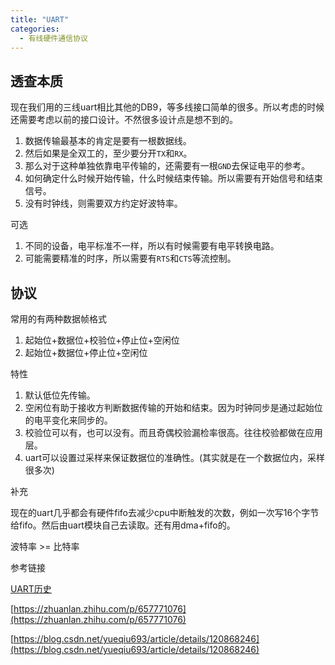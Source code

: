 ```yaml
---
title: "UART"
categories:
  - 有线硬件通信协议
---
```


## 透查本质

现在我们用的三线uart相比其他的DB9，等多线接口简单的很多。所以考虑的时候还需要考虑以前的接口设计。不然很多设计点是想不到的。

1. 数据传输最基本的肯定是要有一根数据线。
2. 然后如果是全双工的，至少要分开`TX`和`RX`。
3. 那么对于这种单独依靠电平传输的，还需要有一根`GND`去保证电平的参考。
4. 如何确定什么时候开始传输，什么时候结束传输。所以需要有开始信号和结束信号。
5. 没有时钟线，则需要双方约定好波特率。

可选

1. 不同的设备，电平标准不一样，所以有时候需要有电平转换电路。
2. 可能需要精准的时序，所以需要有`RTS`和`CTS`等流控制。

## 协议

常用的有两种数据帧格式

1. 起始位+数据位+校验位+停止位+空闲位
2. 起始位+数据位+停止位+空闲位

特性

1. 默认低位先传输。
2. 空闲位有助于接收方判断数据传输的开始和结束。因为时钟同步是通过起始位的电平变化来同步的。
3. 校验位可以有，也可以没有。而且奇偶校验漏检率很高。往往校验都做在应用层。
4. uart可以设置过采样来保证数据位的准确性。(其实就是在一个数据位内，采样很多次)

补充

现在的uart几乎都会有硬件fifo去减少cpu中断触发的次数，例如一次写16个字节给fifo。然后由uart模块自己去读取。还有用dma+fifo的。

波特率 >= 比特率

参考链接

[UART历史](https://blog.csdn.net/weixin_42837669/article/details/117968045)

[https://zhuanlan.zhihu.com/p/657771076](https://zhuanlan.zhihu.com/p/657771076)

[https://blog.csdn.net/yueqiu693/article/details/120868246](https://blog.csdn.net/yueqiu693/article/details/120868246)